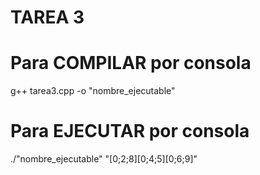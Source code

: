 # TAREA 3

# Para COMPILAR por consola

g++ tarea3.cpp -o "nombre_ejecutable"

# Para EJECUTAR por consola

./"nombre_ejecutable" "[0;2;8][0;4;5][0;6;9]"
